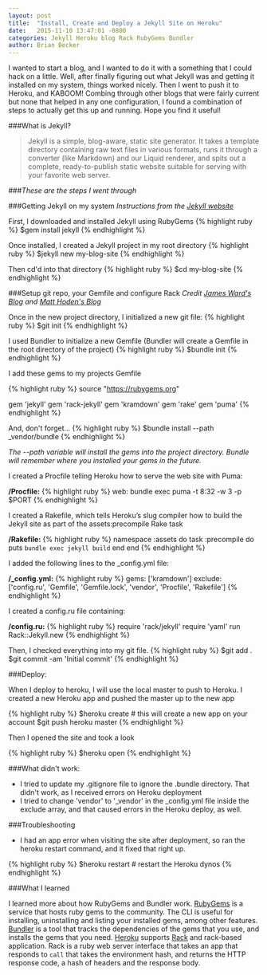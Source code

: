 ```yaml
---
layout: post
title:  "Install, Create and Deploy a Jekyll Site on Heroku"
date:   2015-11-10 13:47:01 -0800
categories: Jekyll Heroku blog Rack RubyGems Bundler
author: Brian Becker
---
```


I wanted to start a blog, and I wanted to do it with a something that I could hack on a little.  Well, after finally figuring out what Jekyll was and getting it installed on my system, things worked nicely.  Then I went to push it to Heroku, and KABOOM!  Combing through other blogs that were fairly current but none that helped in any one configuration, I found a combination of steps to actually get this up and running.  Hope you find it useful!

###What is Jekyll?

> Jekyll is a simple, blog-aware, static site generator. It takes a template directory containing raw text files in various formats, runs it through a converter (like Markdown) and our Liquid renderer, and spits out a complete, ready-to-publish static website suitable for serving with your favorite web server.

###*These are the steps I went through*


###Getting Jekyll on my system
*Instructions from the [Jekyll website][jekyll-home]*

First, I downloaded and installed Jekyll using RubyGems
{% highlight ruby %}
$gem install jekyll
{% endhighlight %}

Once installed, I created a Jekyll project in my root directory
{% highlight ruby %}
$jekyll new my-blog-site
{% endhighlight %}

Then cd'd into that directory
{% highlight ruby %}
$cd my-blog-site
{% endhighlight %}


###Setup git repo, your Gemfile and configure Rack
*Credit [James Ward's Blog][james-ward-blog] and [Matt Hoden's Blog][matt-hodans-blog]*

Once in the new project directory, I initialized a new git file:
{% highlight ruby %}
$git init
{% endhighlight %}

I used Bundler to initialize a new Gemfile (Bundler will create a Gemfile in the root directory of the project)
{% highlight ruby %}
$bundle init
{% endhighlight %}

I add these gems to my projects Gemfile

{% highlight ruby %}
source "https://rubygems.org"

gem 'jekyll'
gem 'rack-jekyll'
gem 'kramdown'
gem 'rake'
gem 'puma'
{% endhighlight %}

And, don't forget...
{% highlight ruby %}
$bundle install --path _vendor/bundle
{% endhighlight %}

*The --path variable will install the gems into the project directory. Bundle will remember where you installed your gems in the future.*

I created a Procfile telling Heroku how to serve the web site with Puma:

**/Procfile:**
{% highlight ruby %}
web: bundle exec puma -t 8:32 -w 3 -p $PORT
{% endhighlight %}

I created a Rakefile, which tells Heroku’s slug compiler how to build the Jekyll site as part of the assets:precompile Rake task

**/Rakefile:**
{% highlight ruby  %}
namespace :assets do
  task :precompile do
    puts `bundle exec jekyll build`
  end
end
{% endhighlight %}

I added the following lines to the _config.yml file:

**/_config.yml:**
{% highlight ruby  %}
gems: ['kramdown']
exclude: ['config.ru', 'Gemfile', 'Gemfile.lock', 'vendor', 'Procfile', 'Rakefile']
{% endhighlight %}

I created a config.ru file containing:

**/config.ru:**
{% highlight ruby  %}
require 'rack/jekyll'
require 'yaml'
run Rack::Jekyll.new
{% endhighlight %}


Then, I checked everything into my git file.
{% highlight ruby  %}
$git add .
$git commit -am 'Initial commit'
{% endhighlight %}

###Deploy:

When I deploy to heroku, I will use the local master to push to Heroku.
I created a new Heroku app and pushed the master up to the new app

{% highlight ruby  %}
$heroku create # this will create a new app on your account
$git push heroku master
{% endhighlight %}

Then I opened the site and took a look

{% highlight ruby  %}
$heroku open
{% endhighlight %}

###What didn't work:

- I tried to update my .gitignore file to ignore the .bundle directory.  That didn't work, as I received errors on Heroku deployment
- I tried to change 'vendor' to '_vendor' in the _config.yml file inside the exclude array, and that caused errors in the Heroku deploy, as well.

###Troubleshooting

- I had an app error when visiting the site after deployment, so ran the heroku restart command, and it fixed that right up.

{% highlight ruby  %}
$heroku restart # restart the Heroku dynos
{% endhighlight %}


###What I learned

I learned more about how RubyGems and Bundler work.  [RubyGems][rubygems-home] is a service that hosts ruby gems to the community.  The CLI is useful for installing, uninstalling and listing your installed gems, among other features.  [Bundler][bundler-home] is a tool that tracks the dependencies of the gems that you use, and installs the gems that you need.  [Heroku][heroku-home] supports [Rack][rack-home] and rack-based application. Rack is a ruby web server interface that takes an app that responds to `call` that takes the environment hash, and returns the HTTP response code, a hash of headers and the response body. 


[jekyll-home]: https://jekyllrb.com/
[heroku-home]: https://www.heroku.com/
[matt-hodans-blog]: http://matthodan.com/2012/10/27/how-to-create-a-blog-with-jekyll.html
[james-ward-blog]: http://www.jamesward.com/2014/09/24/jekyll-on-heroku
[rubygems-home]: https://rubygems.org/
[bundler-home]: http://bundler.io/
[rack-home]: http://rack.github.io/
